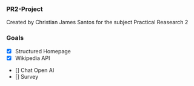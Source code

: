 ### PR2-Project
Created by Christian James Santos for the subject Practical Reasearch 2

### Goals
- [x] Structured Homepage
- [x] Wikipedia API
- [] Chat Open AI
- [] Survey
